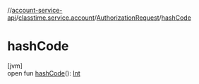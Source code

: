 //[account-service-api](../../../index.md)/[classtime.service.account](../index.md)/[AuthorizationRequest](index.md)/[hashCode](hash-code.md)

# hashCode

[jvm]\
open fun [hashCode](hash-code.md)(): [Int](https://kotlinlang.org/api/latest/jvm/stdlib/kotlin/-int/index.html)
